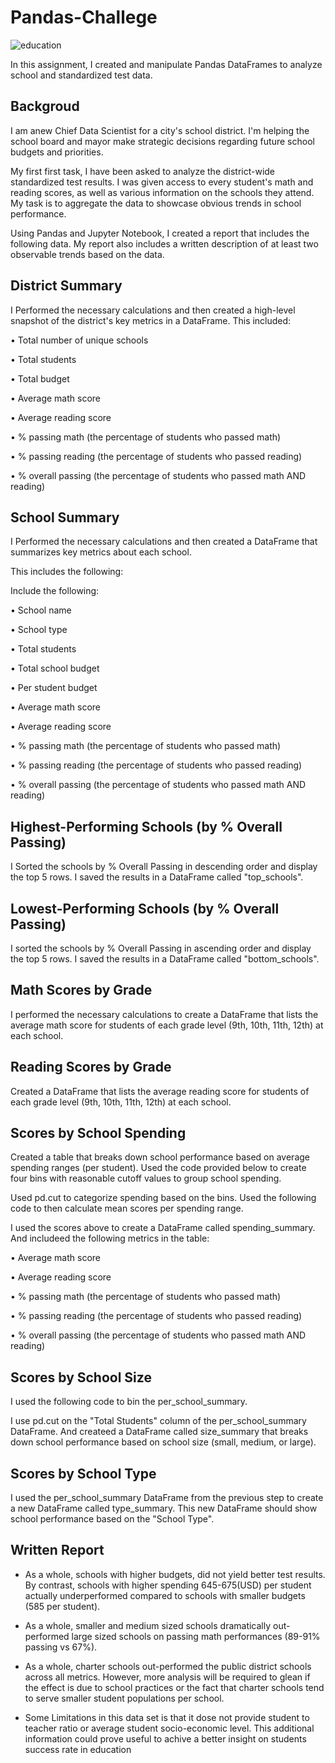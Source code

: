 # Pandas-Challege


![education](https://user-images.githubusercontent.com/126301312/228122394-0446cab2-755f-4083-84e7-56098d6a3b65.png)


In this assignment, I created and manipulate Pandas DataFrames to analyze school and standardized test data.

## Backgroud

I am anew Chief Data Scientist for a city's school district. I'm helping the school board and mayor make strategic decisions regarding future school budgets and priorities.

My first first task, I have been asked to analyze the district-wide standardized test results. I was given access to every student's math and reading scores, as well as various information on the schools they attend. My task is to aggregate the data to showcase obvious trends in school performance.

Using Pandas and Jupyter Notebook, I created a report that includes the following data. My report also includes a written description of at least two observable trends based on the data.

## District Summary

I Performed the necessary calculations and then created a high-level snapshot of the district's key metrics in a DataFrame.
This included:

•	Total number of unique schools

•	Total students

•	Total budget

•	Average math score

•	Average reading score

•	% passing math (the percentage of students who passed math)

•	% passing reading (the percentage of students who passed reading)

•	% overall passing (the percentage of students who passed math AND reading)

## School Summary

I Performed the necessary calculations and then created a DataFrame that summarizes key metrics about each school.

This includes the following:

Include the following:

•	School name

•	School type

•	Total students

•	Total school budget

•	Per student budget

•	Average math score

•	Average reading score

•	% passing math (the percentage of students who passed math)

•	% passing reading (the percentage of students who passed reading)

•	% overall passing (the percentage of students who passed math AND reading)

## Highest-Performing Schools (by % Overall Passing)

I Sorted the schools by % Overall Passing in descending order and display the top 5 rows.
I saved the results in a DataFrame called "top_schools".

## Lowest-Performing Schools (by % Overall Passing)

I sorted the schools by % Overall Passing in ascending order and display the top 5 rows.
I saved the results in a DataFrame called "bottom_schools".

## Math Scores by Grade

I performed the necessary calculations to create a DataFrame that lists the average math score for students of each grade level (9th, 10th, 11th, 12th) at each school.

## Reading Scores by Grade

Created a DataFrame that lists the average reading score for students of each grade level (9th, 10th, 11th, 12th) at each school.

## Scores by School Spending

Created a table that breaks down school performance based on average spending ranges (per student).
Used the code provided below to create four bins with reasonable cutoff values to group school spending.



Used pd.cut to categorize spending based on the bins.
Used the following code to then calculate mean scores per spending range.




I used the scores above to create a DataFrame called spending_summary.
And includeed the following metrics in the table:

•	Average math score

•	Average reading score

•	% passing math (the percentage of students who passed math)

•	% passing reading (the percentage of students who passed reading)

•	% overall passing (the percentage of students who passed math AND reading)

## Scores by School Size

I used the following code to bin the per_school_summary.




I use pd.cut on the "Total Students" column of the per_school_summary DataFrame.
And createed a DataFrame called size_summary that breaks down school performance based on school size (small, medium, or large).

## Scores by School Type

I used the per_school_summary DataFrame from the previous step to create a new DataFrame called type_summary.
This new DataFrame should show school performance based on the "School Type".

## Written Report

* As a whole, schools with higher budgets, did not yield better test results. By contrast, schools with higher spending 645-675(USD) per student actually underperformed compared to schools with smaller budgets (585 per student).

* As a whole, smaller and medium sized schools dramatically out-performed large sized schools on passing math performances (89-91% passing vs 67%).

* As a whole, charter schools out-performed the public district schools across all metrics. However, more analysis will be required to glean if the effect is due to school practices or the fact that charter schools tend to serve smaller student populations per school. 

* Some Limitations in this data set is that it dose not provide student to teacher ratio or average student socio-economic level. This additional information could prove useful to achive a better insight on students success rate in education





